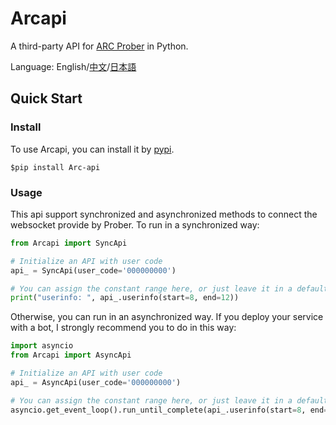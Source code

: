 # Arcapi

A third-party API for [ARC Prober](https://redive.estertion.win/arcaea/probe/) in Python.

Language: English/[中文](docs/README-CN.md)/[日本語](docs/README-JP.md)

## Quick Start

### Install

To use Arcapi, you can install it by [pypi](https://pypi.org/).
```shell script
$pip install Arc-api
```

### Usage
This api support synchronized and asynchronized methods to connect the websocket provide by Prober. To run in a synchronized way:

```python
from Arcapi import SyncApi

# Initialize an API with user code
api_ = SyncApi(user_code='000000000') 

# You can assign the constant range here, or just leave it in a default
print("userinfo: ", api_.userinfo(start=8, end=12)) 
```

Otherwise, you can run in an asynchronized way. If you deploy your service with a bot, I strongly recommend you to do in this way:

```python
import asyncio
from Arcapi import AsyncApi

# Initialize an API with user code
api_ = AsyncApi(user_code='000000000')

# You can assign the constant range here, or just leave it in a default
asyncio.get_event_loop().run_until_complete(api_.userinfo(start=8, end=12))
``` 
